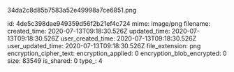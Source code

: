 34da2c8d85b7583a52e49998a7ce6851.png

id: 4de5c398dae949359d56f2b21ef4c724
mime: image/png
filename: 
created_time: 2020-07-13T09:18:30.526Z
updated_time: 2020-07-13T09:18:30.526Z
user_created_time: 2020-07-13T09:18:30.526Z
user_updated_time: 2020-07-13T09:18:30.526Z
file_extension: png
encryption_cipher_text: 
encryption_applied: 0
encryption_blob_encrypted: 0
size: 83549
is_shared: 0
type_: 4
